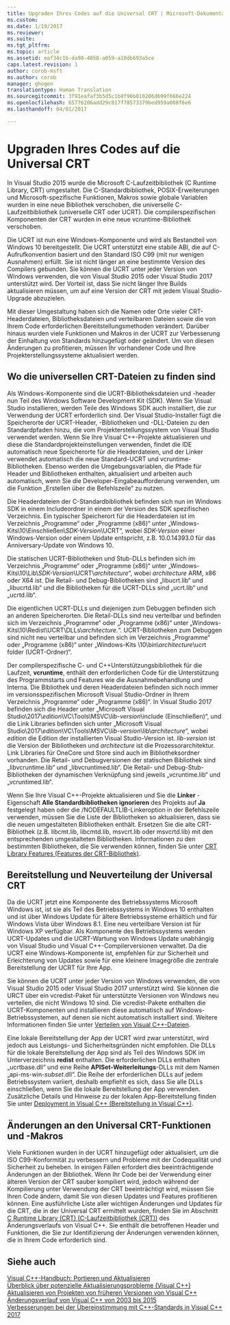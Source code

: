 ```yaml
---
title: Upgraden Ihres Codes auf die Universal CRT | Microsoft-Dokumentation
ms.custom: 
ms.date: 1/19/2017
ms.reviewer: 
ms.suite: 
ms.tgt_pltfrm: 
ms.topic: article
ms.assetid: eaf34c1b-da98-4058-a059-a10db693a5ce
caps.latest.revision: 1
author: corob-msft
ms.author: corob
manager: ghogen
translationtype: Human Translation
ms.sourcegitcommit: 3f91eafaf3b5d5c1b8f96b010206d699f666e224
ms.openlocfilehash: 65776206add29c817f78573379bed959a008f6e6
ms.lasthandoff: 04/01/2017

---
```

# <a name="upgrade-your-code-to-the-universal-crt"></a>Upgraden Ihres Codes auf die Universal CRT
In Visual Studio 2015 wurde die Microsoft C-Laufzeitbibliothek (C Runtime Library, CRT) umgestaltet. Die C-Standardbibliothek, POSIX-Erweiterungen und Microsoft-spezifische Funktionen, Makros sowie globale Variablen wurden in eine neue Bibliothek verschoben, die universelle C-Laufzeitbibliothek (universelle CRT oder UCRT). Die compilerspezifischen Komponenten der CRT wurden in eine neue vcruntime-Bibliothek verschoben.  
  
Die UCRT ist nun eine Windows-Komponente und wird als Bestandteil von Windows 10 bereitgestellt. Die UCRT unterstützt eine stabile ABI, die auf C-Aufrufkonvention basiert und den Standard ISO C99 (mit nur wenigen Ausnahmen) erfüllt. Sie ist nicht länger an eine bestimmte Version des Compilers gebunden. Sie können die UCRT unter jeder Version von Windows verwenden, die von Visual Studio 2015 oder Visual Studio 2017 unterstützt wird. Der Vorteil ist, dass Sie nicht länger Ihre Builds aktualisieren müssen, um auf eine Version der CRT mit jedem Visual Studio-Upgrade abzuzielen.  
  
Mit dieser Umgestaltung haben sich die Namen oder Orte vieler CRT-Headerdateien, Bibliotheksdateien und verteilbaren Dateien sowie die von Ihrem Code erforderlichen Bereitstellungsmethoden verändert. Darüber hinaus wurden viele Funktionen und Makros in der UCRT zur Verbesserung der Einhaltung von Standards hinzugefügt oder geändert. Um von diesen Änderungen zu profitieren, müssen Ihr vorhandener Code und Ihre Projekterstellungssysteme aktualisiert werden.  
  
## <a name="where-to-find-the-universal-crt-files"></a>Wo die universellen CRT-Dateien zu finden sind
Als Windows-Komponente sind die UCRT-Bibliotheksdateien und -header nun Teil des Windows Software Development Kit (SDK). Wenn Sie Visual Studio installieren, werden Teile des Windows SDK auch installiert, die zur Verwendung der UCRT erforderlich sind. Der Visual Studio-Installer fügt die Speicherorte der UCRT-Header, -Bibliotheken und -DLL-Dateien zu den Standardpfaden hinzu, die vom Projekterstellungssystem von Visual Studio verwendet werden. Wenn Sie Ihre Visual C++-Projekte aktualisieren und diese die Standardprojekteinstellungen verwenden, findet die IDE automatisch neue Speicherorte für die Headerdateien, und der Linker verwendet automatisch die neue Standard-UCRT und vcruntime-Bibliotheken. Ebenso werden die Umgebungsvariablen, die Pfade für Header und Bibliotheken enthalten, aktualisiert und arbeiten auch automatisch, wenn Sie die Developer-Eingabeaufforderung verwenden, um die Funktion „Erstellen über die Befehlszeile“ zu nutzen.  
  
Die Headerdateien der C-Standardbibliothek befinden sich nun im Windows SDK in einem Includeordner in einem der Version des SDK spezifischen Verzeichnis. Ein typischer Speicherort für die Headerdateien ist im Verzeichnis „Programme“ oder „Programme (x86)“ unter „Windows-Kits\\10\\Einschließen\\_SDK-Version_\\UCRT“, wobei _SDK-Version_ einer Windows-Version oder einem Update entspricht, z.B. 10.0.14393.0 für das Anniversary-Update von Windows 10.   
  
Die statischen UCRT-Bibliotheken und Stub-DLLs befinden sich im Verzeichnis „Programme“ oder „Programme (x86)“ unter „Windows-Kits\\10\\Lib\\_SDK-Version_\\UCRT\\_architecture_“, wobei _architecture_ ARM, x86 oder X64 ist. Die Retail- und Debug-Bibliotheken sind „libucrt.lib“ und „libucrtd.lib“ und die Bibliotheken für die UCRT-DLLs sind „ucrt.lib“ und „ucrtd.lib“.  
  
Die eigentlichen UCRT-DLLs und diejenigen zum Debuggen befinden sich an anderen Speicherorten. Die Retail-DLLs sind neu verteilbar und befinden sich im Verzeichnis „Programme“ oder „Programme (x86)“ unter „Windows-Kits\\10\\Redist\\UCRT\\DLLs\\_architecture_\.“. UCRT-Bibliotheken zum Debuggen sind nicht neu verteilbar und befinden sich im Verzeichnis „Programme“ oder „Programme (x86)“ unter „Windows-Kits \\10\\bin\\_architecture_\\ucrt folder (UCRT-Ordner)“.   

Der compilerspezifische C- und C++Unterstützungsbibliothek für die Laufzeit, **vcruntime**, enthält den erforderlichen Code für die Unterstützung des Programmstarts und Features wie die Ausnahmebehandlung und Interna. Die Bibliothek und deren Headerdateien befinden sich noch immer im versionsspezifischen Microsoft Visual Studio-Ordner in Ihrem Verzeichnis „Programme“ oder „Programme (x86)“. In Visual Studio 2017 befinden sich die Header unter „Microsoft Visual Studio\\2017\\_edition_\\VC\\Tools\\MSVC\\_lib-version_\\include (Einschließen)“, und die Link Libraries befinden sich unter „Microsoft Visual Studio\\2017\\_edition_\\VC\\Tools\\MSVC\\_lib-version_\\lib\\_architecture_“, wobei _edition_ die Edition der installierten Visual Studio-Version ist. _lib-version_ ist die Version der Bibliotheken und _architecture_ ist die Prozessorarchitektur. Link Libraries für OneCore und Store sind auch im Bibliotheksordner vorhanden. Die Retail- und Debugversionen der statischen Bibliothek sind „libvcruntime.lib“ und „libvcruntimed.lib“. Die Retail- und Debug-Stub-Bibliotheken der dynamischen Verknüpfung sind jeweils „vcruntime.lib“ und „vcruntimed.lib“.  
  
Wenn Sie Ihre Visual C++-Projekte aktualisieren und Sie die **Linker** -Eigenschaft **Alle Standardbibliotheken ignorieren** des Projekts auf **Ja** festgelegt haben oder die /NODEFAULTLIB-Linkeroption in der Befehlszeile verwenden, müssen Sie die Liste der Bibliotheken so aktualisieren, dass sie die neuen umgestalteten Bibliotheken enthält. Ersetzen Sie die alte CRT-Bibliothek (z.B. libcmt.lib, libcmtd.lib, msvcrt.lib oder msvcrtd.lib) mit den entsprechenden umgestalteten Bibliotheken. Informationen zu den bestimmten Bibliotheken, die Sie verwenden können, finden Sie unter [CRT Library Features (Features der CRT-Bibliothek)](../c-runtime-library/crt-library-features.md).  
  
## <a name="deployment-and-redistribution-of-the-universal-crt"></a>Bereitstellung und Neuverteilung der Universal CRT  
Da die UCRT jetzt eine Komponente des Betriebssystems Microsoft Windows ist, ist sie als Teil des Betriebssystems in Windows 10 enthalten und ist über Windows Update für ältere Betriebssysteme erhältlich und für Windows Vista über Windows 8.1. Eine neu verteilbare Version ist für Windows XP verfügbar. Als Komponente des Betriebssystems werden UCRT-Updates und die UCRT-Wartung von Windows Update unabhängig von Visual Studio und Visual C++-Compilerversionen verwaltet. Da die UCRT eine Windows-Komponente ist, empfehlen für zur Sicherheit und Erleichterung von Updates sowie für eine kleinere Imagegröße die zentrale Bereitstellung der UCRT für Ihre App.  
  
Sie können die UCRT unter jeder Version von Windows verwenden, die von Visual Studio 2015 oder Visual Studio 2017 unterstützt wird. Sie können die URCT über ein vcredist-Paket für unterstützte Versionen von Windows neu verteilen, die nicht Windows 10 sind. Die vcredist-Pakete enthalten die UCRT-Komponenten und installieren diese automatisch auf Windows-Betriebssystemen, auf denen sie nicht automatisch installiert sind. Weitere Informationen finden Sie unter [Verteilen von Visual C++-Dateien](../ide/redistributing-visual-cpp-files.md).  
  
Eine lokale Bereitstellung der App der UCRT wird zwar unterstützt, wird jedoch aus Leistungs- und Sicherheitsgründen nicht empfohlen. Die DLLs für die lokale Bereitstellung der App sind als Teil des Windows SDK im Unterverzeichnis **redist** enthalten. Die erforderlichen DLLs enthalten „ucrtbase.dll“ und eine Reihe **APISet-Weiterleitungs**-DLLs mit dem Namen „api-ms-win-_subset_.dll“. Die Reihe der erforderlichen DLLs auf jedem Betriebssystem variiert, deshalb empfiehlt es sich, dass Sie alle DLLs einschließen, wenn Sie die lokale Bereitstellung der App verwenden. Zusätzliche Details und Hinweise zu der lokalen App-Bereitstellung finden Sie unter [Deployment in Visual C++ (Bereitstellung in Visual C++)](../ide/deployment-in-visual-cpp.md).  
  
## <a name="changes-to-the-universal-crt-functions-and-macros"></a>Änderungen an den Universal CRT-Funktionen und -Makros  
Viele Funktionen wurden in der UCRT hinzugefügt oder aktualisiert, um die ISO C99-Konformität zu verbessern und Probleme mit der Codequalität und Sicherheit zu beheben. In einigen Fällen erfordert dies beeinträchtigende Änderungen an der Bibliothek. Wenn Ihr Code bei der Verwendung einer älteren Version der CRT sauber kompiliert wird, jedoch während der Kompilierung unter Verwendung der CRT beeinträchtigt wird, müssen Sie Ihren Code ändern, damit Sie von diesen Updates und Features profitieren können. Eine ausführliche Liste aller wichtigen Änderungen und Updates für die CRT, die in der Universal CRT ermittelt wurden, finden Sie im Abschnitt [C Runtime Library (CRT) (C-Laufzeitbibliothek (CRT))](visual-cpp-change-history-2003-2015.md#BK_CRT) des Änderungsverlaufs von Visual C++. Sie enthält die betroffenen Header und Funktionen, die Sie zur Identifizierung der Änderungen verwenden können, die in Ihrem Code erforderlich sind.  
  
## <a name="see-also"></a>Siehe auch  
[Visual C++-Handbuch: Portieren und Aktualisieren](visual-cpp-porting-and-upgrading-guide.md)  
[Überblick über potenzielle Aktualisierungsprobleme (Visual C++)](overview-of-potential-upgrade-issues-visual-cpp.md)  
[Aktualisieren von Projekten von früheren Versionen von Visual C++](upgrading-projects-from-earlier-versions-of-visual-cpp.md)  
[Änderungsverlauf von Visual C++ von 2003 bis 2015](visual-cpp-change-history-2003-2015.md)  
[Verbesserungen bei der Übereinstimmung mit C++-Standards in Visual C++ 2017](../cpp-conformance-improvements-2017.md)  

